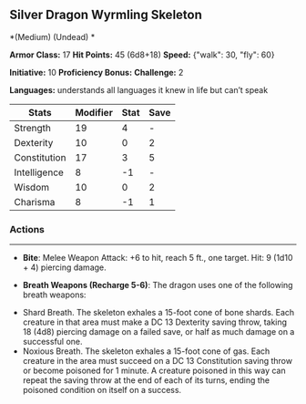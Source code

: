 ## Silver Dragon Wyrmling Skeleton
*(Medium) (Undead) *

**Armor Class:** 17
**Hit Points:** 45 (6d8+18)
**Speed:** {"walk": 30, "fly": 60}

**Initiative:** 10
**Proficiency Bonus:**
**Challenge:** 2

**Languages:** understands all languages it knew in life but can’t speak



| Stats | Modifier | Stat | Save
| ---- | ---- | ---- | ---- |
| Strength | 19 | 4 | - |
| Dexterity | 10 | 0 | 2 |
| Constitution | 17 | 3 | 5 |
| Intelligence | 8 | -1 | - |
| Wisdom | 10 | 0 | 2 |
| Charisma | 8 | -1 | 1 |

### Actions
 --- 
- **Bite**: Melee Weapon Attack: +6 to hit, reach 5 ft., one target. Hit: 9 (1d10 + 4) piercing damage.

- **Breath Weapons (Recharge 5-6)**: The dragon uses one of the following breath weapons: 
* Shard Breath. The skeleton exhales a 15-foot cone of bone shards. Each creature in that area must make a DC 13 Dexterity saving throw, taking 18 (4d8) piercing damage on a failed save, or half as much damage on a successful one. 
* Noxious Breath. The skeleton exhales a 15-foot cone of gas. Each creature in the area must succeed on a DC 13 Constitution saving throw or become poisoned for 1 minute. A creature poisoned in this way can repeat the saving throw at the end of each of its turns, ending the poisoned condition on itself on a success.

